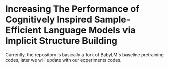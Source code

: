 # Increasing The Performance of Cognitively Inspired Sample-Efficient Language Models via Implicit Structure Building

Currently, the repository is basically a fork of BabyLM's baseline pretraining codes, later we will update with our experiments codes.
